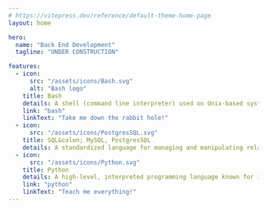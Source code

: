 ```yaml
---
# https://vitepress.dev/reference/default-theme-home-page
layout: home

hero:
  name: "Back End Development"
  tagline: "UNDER CONSTRUCTION"

features:
  - icon:
      src: "/assets/icons/Bash.svg"
      alt: "Bash logo"
    title: Bash
    details: A shell (command line interpreter) used on Unix-based systems that lets you interact with your computer by typing commands
    link: "bash"
    linkText: "Take me down the rabbit hole!"
  - icon:
      src: "/assets/icons/PostgresSQL.svg"
    title: SQL&colon; MySQL, PostgresSQL
    details: A standardized language for managing and manipulating relational databases (COMING SOON)
  - icon:
      src: "/assets/icons/Python.svg"
    title: Python
    details: A high-level, interpreted programming language known for its readability, simplicity, and vast ecosystem of libraries and frameworks
    link: "python"
    linkText: "Teach me everything!"
---
```

